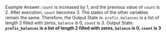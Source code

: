 Example Answer: 
`count` is increased by 1, and the previous value of `count` is 2. After execution, `count` becomes 3. The states of the other variables remain the same. Therefore, the Output State is: `prefix_balances` is a list of length 2 filled with zeros, `balance` is 0, `count` is 3.
Output State: **`prefix_balances` is a list of length 2 filled with zeros, `balance` is 0, `count` is 3**